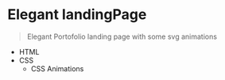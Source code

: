 # Elegant landingPage
> Elegant Portofolio landing page with some svg animations

* HTML
* CSS
  * CSS Animations

